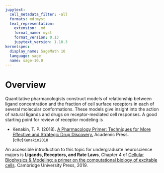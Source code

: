 ```yaml
---
jupytext:
  cell_metadata_filter: -all
  formats: md:myst
  text_representation:
    extension: .md
    format_name: myst
    format_version: 0.13
    jupytext_version: 1.10.3
kernelspec:
  display_name: SageMath 10
  language: sage
  name: sage-10.0
---
```



# Overview 

Quantitative pharmacologists construct models of relationship between ligand concentration and the fraction of cell surface receptors in each of several molecular conformations. These models give insight into the action of natural ligands and drugs on receptor-mediated cell responses.  A good starting point for review of receptor modeling is 

* Kenakin, T. P. (2018). [A Pharmacology Primer: Techniques for More Effective and Strategic Drug Discovery.](https://www.amazon.com/Pharmacology-Primer-Techniques-Effective-Strategic/dp/0128139579/) Academic Press. {cite}`Kenakin2018`

An accessible introduction to this topic for undergraduate neuroscience majors is __Ligands, Receptors, and Rate Laws__, Chapter 4 of [Cellular Biophysics \& Modeling: a primer on the computational biology of excitable cells](https://www.cambridge.org/core/books/cellular-biophysics-and-modeling/0C728F4C44D89D8F3BA62E41A0D7336F). Cambridge University Press, 2019.

